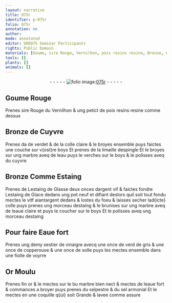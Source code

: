 ```yaml
---
layout: narrative
title: 075r
identifier: p-075r
folio: 075r
annotation: no
author:
mode: annotated
editor: GR8975 Seminar Participants
rights: Public Domain
materials: [Goume, sire Rouge, Vernilhon, poix resins resine, Bronze, Cuyvre, verdet, colle claire, boys, limaille despingle, marbre, eau, cuyvre, Estaing, estaing de Glasse, argent vif, estaing de Glace, vitf aiantargent, colle, estaing, eaue claire, Eaue fort, vinaigre, verd de gris, copperouse, solle, Or Moulu, or, eaue fort, selpestre, sel armonial]
tools: []
plants: []
animals: []
---
```


<div class="folio" align="center">- - - - - <a href="http://gallica.bnf.fr/ark:/12148/btv1b10500001g/f155.item" target="_blank"><img src="https://cu-mkp.github.io/2017-workshop-edition/assets/photo-icon.png" alt="folio image: " style="display:inline-block; margin-bottom:-3px;"/>075r</a> - - - - - </div>    

## <span class="m">Goume</span> Rouge

 
 Prenes <span class="m">sire Rouge</span> du <span class="m">Vernilhon</span> & ung petict de <span class="m">poix resins resine</span> comme dessus
    

## <span class="m">Bronze</span> de <span class="m">Cuyvre</span>

 
 Prenes da de <span class="m">verdet</span> & de la <span class="m">colle claire</span> & le broyes ensemble puys faictes une couche sur v{ost}re <span class="m">boys</span> Et prenes de la <span class="m">limaille despingle</span> Et le broyes sur ung <span class="m">marbre</span> aveq de l<span class="m">eau</span> puys le verches sur le <span class="m">boys</span> & le polisses aveq du <span class="m">cuyvre</span>
    

## <span class="m">Bronze</span> Comme <span class="m">Estaing</span>

 
 Prenes de L<span class="m">estaing de Glasse</span> deux onces d<span class="m">argent vif</span> & faictes fondre L<span class="m">estaing de Glace</span> dedans ung pot neuf et difiant deslors quil soit tout fondu mectes le <span class="m">vitf aiantargent</span> dedans & lostes du foeu & laisses secher lad{icte} <span class="m">colle</span> puys prenes ung morceau d<span class="m">estaing</span> & le brunises sur ung <span class="m">marbre</span> aveq de l<span class="m">eaue claire</span> et puys le coucher sur le <span class="m">boys</span> Et le polisses aveq ung morceau d<span class="m">estaing</span>
    

## Pour faire <span class="m">Eaue fort</span>

 
 Prenes ung demy sestier de <span class="m">vinaigre</span> avecq une once de <span class="m">verd de gris</span> & une once de <span class="m">copperouse</span> & une once de <span class="m">solle</span> puys les mectes ensemble dans une fiolle de voyrre
    

## <span class="m">Or Moulu</span>

 
 Prenes fin <span class="m">or</span> & le mectes sur le bu <span class="m">marbre</span> bien nect & mectes de l<span class="m">eaue fort</span> & commances a broyer puys prenes du <span class="m">selpestre</span> & du <span class="m">sel armonial</span> Et le mectes en une coquille q{ui} soit Grande & lavee comme assure
 